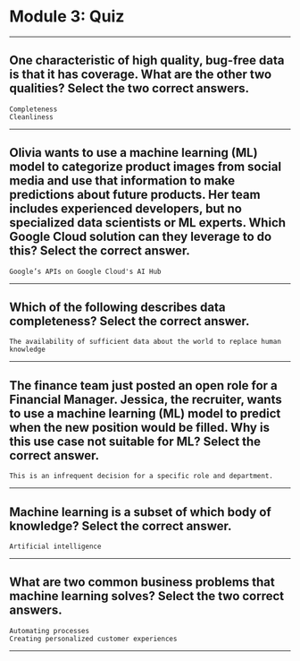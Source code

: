 
# Module 3: Quiz
____
## One characteristic of high quality, bug-free data is that it has coverage. What are the other two qualities? Select the two correct answers.
```Completeness```<br>
```Cleanliness```
____
## Olivia wants to use a machine learning (ML) model to categorize product images from social media and use that information to make predictions about future products. Her team includes experienced developers, but no specialized data scientists or ML experts. Which Google Cloud solution can they leverage to do this? Select the correct answer.
```Google’s APIs on Google Cloud's AI Hub```
____
## Which of the following describes data completeness? Select the correct answer.
```The availability of sufficient data about the world to replace human knowledge```
_____
## The finance team just posted an open role for a Financial Manager. Jessica, the recruiter, wants to use a machine learning (ML) model to predict when the new position would be filled. Why is this use case not suitable for ML? Select the correct answer.
```This is an infrequent decision for a specific role and department.```
_____
## Machine learning is a subset of which body of knowledge? Select the correct answer.
```Artificial intelligence```
_____
## What are two common business problems that machine learning solves? Select the two correct answers.
```Automating processes```<br>
```Creating personalized customer experiences```
_____
